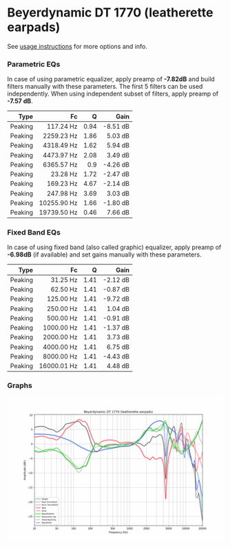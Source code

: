 # Beyerdynamic DT 1770 (leatherette earpads)
See [usage instructions](https://github.com/jaakkopasanen/AutoEq#usage) for more options and info.

### Parametric EQs
In case of using parametric equalizer, apply preamp of **-7.82dB** and build filters manually
with these parameters. The first 5 filters can be used independently.
When using independent subset of filters, apply preamp of **-7.57 dB**.

| Type    | Fc          |    Q | Gain     |
|--------:|------------:|-----:|---------:|
| Peaking | 117.24 Hz   | 0.94 | -8.51 dB |
| Peaking | 2259.23 Hz  | 1.86 | 5.03 dB  |
| Peaking | 4318.49 Hz  | 1.62 | 5.94 dB  |
| Peaking | 4473.97 Hz  | 2.08 | 3.49 dB  |
| Peaking | 6365.57 Hz  | 0.9  | -4.26 dB |
| Peaking | 23.28 Hz    | 1.72 | -2.47 dB |
| Peaking | 169.23 Hz   | 4.67 | -2.14 dB |
| Peaking | 247.98 Hz   | 3.69 | 3.03 dB  |
| Peaking | 10255.90 Hz | 1.66 | -1.80 dB |
| Peaking | 19739.50 Hz | 0.46 | 7.66 dB  |

### Fixed Band EQs
In case of using fixed band (also called graphic) equalizer, apply preamp of **-6.98dB**
(if available) and set gains manually with these parameters.

| Type    | Fc          |    Q | Gain     |
|--------:|------------:|-----:|---------:|
| Peaking | 31.25 Hz    | 1.41 | -2.12 dB |
| Peaking | 62.50 Hz    | 1.41 | -0.87 dB |
| Peaking | 125.00 Hz   | 1.41 | -9.72 dB |
| Peaking | 250.00 Hz   | 1.41 | 1.04 dB  |
| Peaking | 500.00 Hz   | 1.41 | -0.91 dB |
| Peaking | 1000.00 Hz  | 1.41 | -1.37 dB |
| Peaking | 2000.00 Hz  | 1.41 | 3.73 dB  |
| Peaking | 4000.00 Hz  | 1.41 | 6.75 dB  |
| Peaking | 8000.00 Hz  | 1.41 | -4.43 dB |
| Peaking | 16000.01 Hz | 1.41 | 4.48 dB  |

### Graphs
![](./Beyerdynamic%20DT%201770%20(leatherette%20earpads).png)